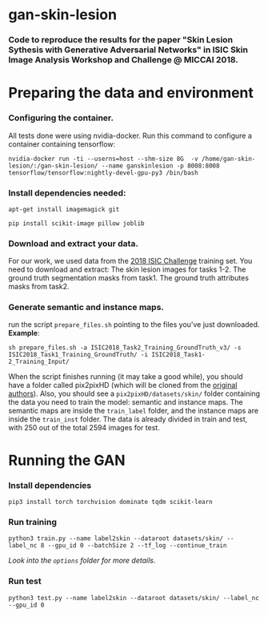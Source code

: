 # gan-skin-lesion
### Code to reproduce the results for the paper "Skin Lesion Sythesis with Generative Adversarial Networks" in ISIC Skin Image Analysis Workshop and Challenge @ MICCAI 2018.

# Preparing the data and environment
### Configuring the container.
All tests done were using nvidia-docker.
Run this command to configure a container containing tensorflow:

`nvidia-docker run -ti --userns=host --shm-size 8G  -v /home/gan-skin-lesion/:/gan-skin-lesion/ --name ganskinlesion -p 8008:8008 tensorflow/tensorflow:nightly-devel-gpu-py3 /bin/bash`

### Install dependencies needed:
  `apt-get install imagemagick git`
  
  `pip install scikit-image pillow joblib`
  
### Download and extract your data. 
For our work, we used data from the [2018 ISIC Challenge](https://challenge2018.isic-archive.com/participate/) training set.
You need to download and extract:
  The skin lesion images for tasks 1-2. 
  The ground truth segmentation masks from task1.
  The ground truth attributes masks from task2.
  
### Generate semantic and instance maps.
run the script `prepare_files.sh` pointing to the files you've just downloaded. **Example**:

`sh prepare_files.sh -a ISIC2018_Task2_Training_GroundTruth_v3/ -s ISIC2018_Task1_Training_GroundTruth/ -i ISIC2018_Task1-2_Training_Input/`

When the script finishes running (it may take a good while), you should have a folder called pix2pixHD 
(which will be cloned from the [original authors](https://github.com/NVIDIA/pix2pixHD)).
Also, you should see a `pix2pixHD/datasets/skin/` folder containing the data you need to train the model: semantic and instance maps.
The semantic maps are inside the `train_label` folder, and the instance maps are inside the `train_inst` folder. The data is already divided 
in train and test, with 250 out of the total 2594 images for test.

# Running the GAN

### Install dependencies
`pip3 install torch torchvision dominate tqdm scikit-learn`

### Run training
`python3 train.py --name label2skin --dataroot datasets/skin/ --label_nc 8 --gpu_id 0 --batchSize 2 --tf_log --continue_train`

*Look into the `options` folder for more details.*

### Run test
`python3 test.py --name label2skin --dataroot datasets/skin/ --label_nc --gpu_id 0`
